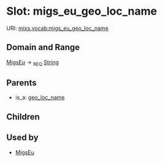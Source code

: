
# Slot: migs_eu_geo_loc_name




URI: [mixs.vocab:migs_eu_geo_loc_name](https://w3id.org/mixs/vocab/migs_eu_geo_loc_name)


## Domain and Range

[MigsEu](MigsEu.md) ->  <sub>REQ</sub> [String](types/String.md)

## Parents

 *  is_a: [geo_loc_name](geo_loc_name.md)

## Children


## Used by

 * [MigsEu](MigsEu.md)
